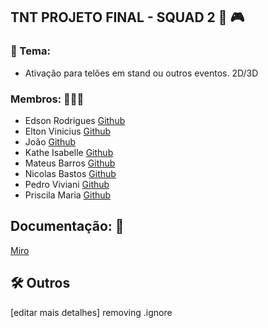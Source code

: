 ## TNT PROJETO FINAL - SQUAD 2 🚀 🎮

### 🧠 Tema: 
- Ativação para telões em stand ou outros eventos. 2D/3D

### Membros: 🔗👩‍💻

- Edson Rodrigues  [Github](https://github.com/EdsonRDS)
- Elton Vinicius   [Github](https://github.com/eltongamedev)
- João  [Github](https://github.com/Joaottk)
- Kathe Isabelle [Github](https://github.com/KatheIsabelle)
- Mateus Barros  [Github](https://github.com/mateusverissimo94)
- Nicolas Bastos  [Github](https://github.com/NicolasBastos027)
- Pedro Viviani  [Github](https://github.com/PedroViviani)
- Priscila Maria [Github](https://github.com/priscila199)


## Documentação: 📑
[Miro](https://miro.com/welcomeonboard/andiSk5jN1JEc0JxTE5yd3haTWR1U0VDcVJDNVF6dUVncWVDdWNnS1VsK3ZHaVRHUHpvUGcvUHNzZnRQZUluRS9jZ1dlWEJ6ajMrY2swaHptTW94QVdiekszb1pYZVEzSTdwbDByeXRjZnZmc0tiejY1TFEwQ25NaUkrZC9GQUwhZQ==?share_link_id=102222249015)


## 🛠 Outros
[editar mais detalhes]
removing .ignore


